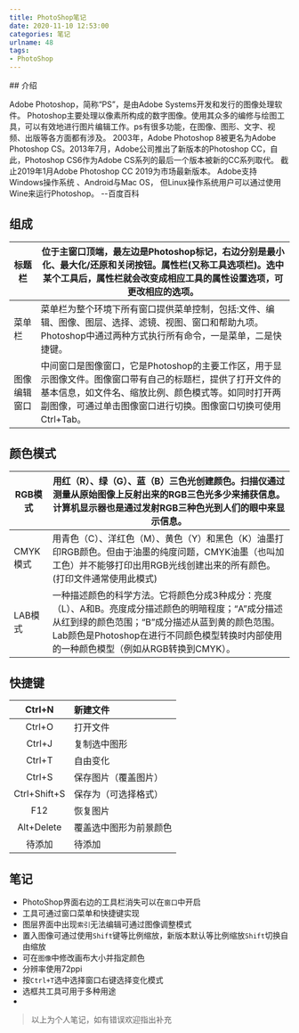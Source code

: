```yaml
---
title: PhotoShop笔记
date: 2020-11-10 12:53:00
categories: 笔记
urlname: 48
tags:
- PhotoShop
---
```

<!--markdown-->## 介绍
Adobe Photoshop，简称“PS”，是由Adobe Systems开发和发行的图像处理软件。
Photoshop主要处理以像素所构成的数字图像。使用其众多的编修与绘图工具，可以有效地进行图片编辑工作。ps有很多功能，在图像、图形、文字、视频、出版等各方面都有涉及。
2003年，Adobe Photoshop 8被更名为Adobe Photoshop CS。2013年7月，Adobe公司推出了新版本的Photoshop CC，自此，Photoshop CS6作为Adobe CS系列的最后一个版本被新的CC系列取代。
截止2019年1月Adobe Photoshop CC 2019为市场最新版本。
Adobe支持Windows操作系统 、Android与Mac OS， 但Linux操作系统用户可以通过使用Wine来运行Photoshop。
--百度百科

## 组成
|标题栏|位于主窗口顶端，最左边是Photoshop标记，右边分别是最小化、最大化/还原和关闭按钮。属性栏(又称工具选项栏)。选中某个工具后，属性栏就会改变成相应工具的属性设置选项，可更改相应的选项。|
|----|----|
|菜单栏|菜单栏为整个环境下所有窗口提供菜单控制，包括:文件、编辑、图像、图层、选择、滤镜、视图、窗口和帮助九项。Photoshop中通过两种方式执行所有命令，一是菜单，二是快捷键。
|图像编辑窗口|中间窗口是图像窗口，它是Photoshop的主要工作区，用于显示图像文件。图像窗口带有自己的标题栏，提供了打开文件的基本信息，如文件名、缩放比例、颜色模式等。如同时打开两副图像，可通过单击图像窗口进行切换。图像窗口切换可使用Ctrl+Tab。|

## 颜色模式
|RGB模式|用红（R）、绿（G）、蓝（B）三色光创建颜色。扫描仪通过测量从原始图像上反射出来的RGB三色光多少来捕获信息。计算机显示器也是通过发射RGB三种色光到人们的眼中来显示信息。|
|----|----|
|CMYK模式|用青色（C）、洋红色（M）、黄色（Y）和黑色（K）油墨打印RGB颜色。但由于油墨的纯度问题，CMYK油墨（也叫加工色）并不能够打印出用RGB光线创建出来的所有颜色。(打印文件通常使用此模式)|
|LAB模式|一种描述颜色的科学方法。它将颜色分成3种成分：亮度（L）、A和B。亮度成分描述颜色的明暗程度；“A”成分描述从红到绿的颜色范围；“B”成分描述从蓝到黄的颜色范围。Lab颜色是Photoshop在进行不同颜色模型转换时内部使用的一种颜色模型（例如从RGB转换到CMYK）。|

## 快捷键
|Ctrl+N|新建文件|
|:-:|:--|
|Ctrl+O|打开文件|
|Ctrl+J|复制选中图形|
|Ctrl+T|自由变化|
|Ctrl+S|保存图片（覆盖图片）|
|Ctrl+Shift+S|保存为（可选择格式）|
|F12|恢复图片|
|Alt+Delete|覆盖选中图形为前景颜色|
|待添加|待添加|

## 笔记
- PhotoShop界面右边的工具栏消失可以在`窗口`中开启
- 工具可通过窗口菜单和快捷键实现
- 图层界面中出现`索引`无法编辑可通过图像调整模式
- 置入图像可通过使用`Shift`键等比例缩放，新版本默认等比例缩放`Shift`切换自由缩放
- 可在`图像`中修改画布大小并指定颜色
- 分辨率使用72ppi
- 按`Ctrl+T`选中选择窗口右键选择变化模式
- 选框共工具可用于多种用途
- 

>以上为个人笔记，如有错误欢迎指出补充